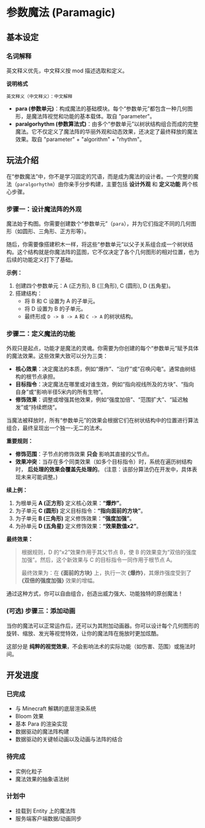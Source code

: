 # 参数魔法 (Paramagic)

## 基本设定

### 名词解释

英文释义优先，中文释义按 mod 描述选取和定义。

**说明格式**
```
英文释义（中文释义）：中文解释
```

- **para (参数单元)**：构成魔法的基础模块。每个“参数单元”都包含一种几何图形，是魔法阵视觉和功能的基本载体。取自 "parameter"。
- **paralgorhythm (参数算法式)**：由多个“参数单元”以树状结构组合而成的完整魔法。它不仅定义了魔法阵的华丽外观和动态效果，还决定了最终释放的魔法效果。取自 "parameter" + "algorithm" + "rhythm"。

## 玩法介绍

在“参数魔法”中，你不是学习固定的咒语，而是成为魔法的设计者。一个完整的魔法（`paralgorhythm`）由你亲手分步构建，主要包括 **设计外观** 和 **定义功能** 两个核心步骤。

### 步骤一：设计魔法阵的外观

魔法始于构图。你需要创建数个“参数单元”（`para`），并为它们指定不同的几何图形（如圆形、三角形、正方形等）。

随后，你需要像搭建积木一样，将这些“参数单元”以父子关系组合成一个树状结构。这个结构就是你魔法阵的蓝图，它不仅决定了各个几何图形的相对位置，也为后续的功能定义打下了基础。

**示例：**
1.  创建四个参数单元：A (正方形), B (三角形), C (圆形), D (五角星)。
2.  搭建结构：
    - 将 B 和 C 设置为 A 的子单元。
    - 将 D 设置为 B 的子单元。
    - 最终形成 `D -> B -> A` 和 `C -> A` 的树状结构。

### 步骤二：定义魔法的功能

外观只是起点，功能才是魔法的灵魂。你需要为你创建的每个“参数单元”赋予具体的魔法效果。这些效果大致可以分为三类：

- **核心效果**：决定魔法的本质，例如“爆炸”、“治疗”或“召唤闪电”。通常由树结构的根节点承担。
- **目标指令**：决定魔法在哪里或对谁生效，例如“指向视线所及的方块”、“指向自身”或“影响半径5米内的所有生物”。
- **修饰效果**：调整或增强其他效果，例如“强度加倍”、“范围扩大”、“延迟触发”或“持续燃烧”。

当魔法被释放时，所有“参数单元”的效果会根据它们在树状结构中的位置进行算法组合，最终呈现出一个独一-无二的法术。

**重要规则：**
- **修饰范围**：子节点的修饰效果 **只会** 影响其直接的父节点。
- **效果冲突**：当存在多个同类效果（如多个目标指令）时，系统在遍历树结构时， **后处理的效果会覆盖先处理的**。 (注意：该部分算法仍在开发中，具体表现未来可能调整。)

**续上例：**
1.  为根单元 **A (正方形)** 定义核心效果：**“爆炸”**。
2.  为子单元 **C (圆形)** 定义目标指令：**“指向面前的方块”**。
3.  为子单元 **B (三角形)** 定义修饰效果：**“强度加强”**。
4.  为孙单元 **D (五角星)** 定义修饰效果：**“效果数值x2”**。

**最终效果：**
> 根据规则，D 的“x2”效果作用于其父节点 B，使 B 的效果变为“双倍的强度加强”。然后，这个新效果与 C 的目标指令一同作用于根节点 A。
>
> 最终效果为：在 **{面前的方块}** 上，执行一次 **{爆炸}**，其爆炸强度受到了 **{双倍的强度加强}** 效果的增幅。

通过这种方式，你可以自由组合，创造出威力强大、功能独特的原创魔法！

### (可选) 步骤三：添加动画

当你的魔法可以正常运作后，还可以为其附加动画器。你可以设计每个几何图形的旋转、缩放、发光等视觉特效，让你的魔法阵在施放时更加炫酷。

这部分是 **纯粹的视觉效果**，不会影响法术的实际功能（如伤害、范围）或施法时间。

## 开发进度

### 已完成
- 与 Minecraft 解耦的底层渲染系统
- Bloom 效果
- 基本 Para 的渲染实现
- 数据驱动的魔法阵构建
- 数据驱动的关键帧动画以及动画与法阵的结合

### 待完成
- 实例化粒子
- 魔法效果的抽象语法树

### 计划中
- 挂载到 Entity 上的魔法阵
- 服务端客户端数据/动画同步